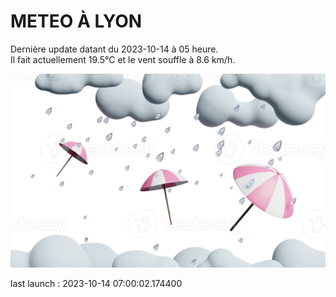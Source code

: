 # METEO À LYON

Dernière update datant du 2023-10-14 à 05 heure.  
Il fait actuellement 19.5°C et le vent souffle à 8.6 km/h.      

![](./.github/rain.png)

last launch : 2023-10-14 07:00:02.174400
